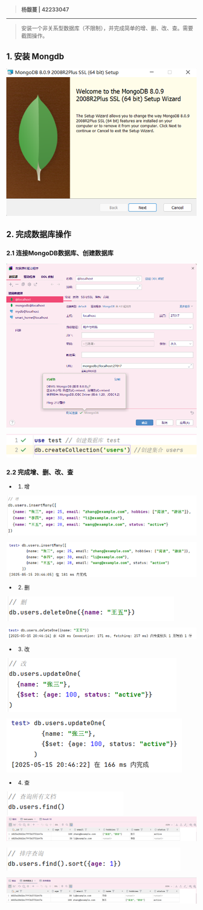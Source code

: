 > **杨馥蔓 | 42233047**

---

> 安装一个非关系型数据库（不限制），并完成简单的增、删、改、查。需要截图操作。

## 1. 安装 Mongdb

![](attachments/第七次作业%20-%20NOSQL%20-%20MongoDB/7-img-20250515193523.png)

## 2. 完成数据库操作
### 2.1 连接MongoDB数据库、创建数据库

![](attachments/第七次作业%20-%20NOSQL%20-%20MongoDB/7-img-20250515193856.png)

![](attachments/第七次作业%20-%20NOSQL%20-%20MongoDB/7-img-20250515203600.png)

### 2.2 完成增、删、改、查

- 1. 增

![](attachments/第七次作业%20-%20NOSQL%20-%20MongoDB/7-img-20250515204658.png)

![](attachments/第七次作业%20-%20NOSQL%20-%20MongoDB/7-img-20250515204720.png)

- 2. 删

![](attachments/第七次作业%20-%20NOSQL%20-%20MongoDB/7-img-20250515204001.png)

![](attachments/第七次作业%20-%20NOSQL%20-%20MongoDB/7-img-20250515204813.png)

- 3. 改

![](attachments/第七次作业%20-%20NOSQL%20-%20MongoDB/7-img-20250515204912.png)

![](attachments/第七次作业%20-%20NOSQL%20-%20MongoDB/7-img-20250515204938.png)

<div STYLE="page-break-after: always;"></div>

- 4. 查

![](attachments/第七次作业%20-%20NOSQL%20-%20MongoDB/7-img-20250515205049.png)
![](attachments/第七次作业%20-%20NOSQL%20-%20MongoDB/7-img-20250515205117.png)

![](attachments/第七次作业%20-%20NOSQL%20-%20MongoDB/7-img-20250515205230.png)

![](attachments/第七次作业%20-%20NOSQL%20-%20MongoDB/7-img-20250515205250.png)

